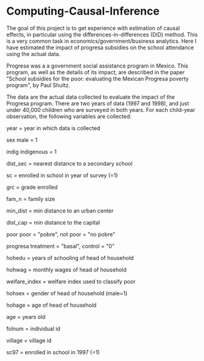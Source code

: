 # Computing-Causal-Inference

The goal of this project is to get experience with estimation of causal effects, in particular using the
differences-in-differences (DiD) method. This is a very common task in economics/government/business
analytics. Here I have estimated the impact of progresa subsidies on the school attendance using the
actual data.

Progresa was a a government social assistance program in Mexico. This program, as well as the details
of its impact, are described in the paper "School subsidies for the poor: evaluating the Mexican Progresa
poverty program", by Paul Shultz.

The data are the actual data collected to evaluate the impact of the Progresa program. There are two years of data
(1997 and 1998), and just under 40,000 children who are surveyed in both years. For each child-year
observation, the following variables are collected:

year =  year in which data is collected

sex male = 1

indig indigenous = 1

dist_sec = nearest distance to a secondary school

sc = enrolled in school in year of survey (=1)

grc = grade enrolled

fam_n = family size

min_dist = min distance to an urban center

dist_cap = min distance to the capital

poor poor = "pobre", not poor = "no pobre"

progresa treatment = "basal", control = "0"

hohedu = years of schooling of head of household

hohwag = monthly wages of head of household

welfare_index = welfare index used to classify poor

hohsex = gender of head of household (male=1)

hohage = age of head of household

age = years old

folnum = individual id

village = village id

sc97 = enrolled in school in 1997 (=1)
